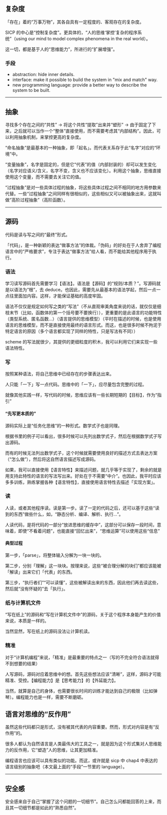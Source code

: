 ## 复杂度

「存在」着的“万事万物”，其各自具有一定程度的、客观存在的复杂度。

SICP 的中心是“控制复杂度”。更具体的，“人的思维‘掌控’复杂的程序系统”（using our mind to model complex phenomena in the real world）。

这一切，都是基于人的“思维能力”，所进行的“扩展增强”。

### 手段

- abstraction: hide inner details.
- interface: make it possible to build the system in "mix and match" way.
- new programming language: provide a better way to describe the system to be built.

---

## 抽象

寻找多个存在之间的“共性” -> 将这个共性“提取”出来并“塑形” -> 由于固定了下来，之后就可以当作一个“整体”直接使用，而不需要考虑其“内部结构”。因此，可以利用抽象机制，来掌控更高的复杂度。

“命名抽象”是最基本的一种抽象，即「起名」。而代表关系存于此“名字”对应的“环境”中。

“变量抽象”，名字是固定的，但是它“代表”的值（内部封装的）却可以发生变化（名字对应语义/含义，名字不变，含义也不应该变化）。利用这个抽象，思维直接使用这个变量，而不需要去关注它的值。

“过程抽象”是对一些具体过程的抽象，将这些具体过程之间不相同的地方用参数来代替。一些“过程抽象”之间同样有很相似的，这些相似又可以被抽象出来，这就叫做“高阶过程抽象”（高阶函数）。

---

## 源码

代码是读与写之间的“最终”形式。

「代码」，是一种新颖的表达“做事方法”的体裁。「伪码」的好处在于人舍弃了编程语言中的“严格要求”，专注于表达“做事方法”给人看，而不能给其他程序用于执行。

### 语法

学习读写源码首先需要学习【语法】。语法是【源码】的“规则/本质？”。写源码就是以语法为“根”，去 deduce。也因此，需要先从最基本的语法学起，然后一点一点往里面加内容。这样，才能保证基础的高度牢固。

语法不仅仅是规定如何写之类的“写法”（不从直观审美角度来说的话，就仅仅是细枝末节（比如，函数体的第一个括号要不要换行）），更重要的是此语言的功能特性（类型系统、匿名函数...）（语言提供的思维模型）（平时在描述的时候，也是使用语言的思维模型，而不是直接使用最终的语言形式。而这，也是很多时候不拘泥于特定语言的原因（多个语言都实现了同样的特性，只是写法有不同））

scheme 的写法就很少，其提供的更细粒度的积木，我可以利用它们来实现一些语法特性。

### 写

按照某种语法，将自己思维中已经存在的步骤表达出来。

人只能「一下」写一点代码。思维中的「一下」，应尽量包含完整的过程。

就像其他实践一样，写代码的时候，思维应该有一些长期短期的【目标】，作为“指引”

#### “先写更本质的”

源码实际上是“任务化思维”的一种形式。数学式子也是同理。

根据书里的例子可以看出，很多时候可以先列出数学式子，然后在根据数学式子写出源码。

而有的时候无法列出数学式子，这个时候就需要使用良好的描述方式去表达方案（“怎么做”），然后将这自然语言描述写成源码。

如果，我可以直接使用【语言特性】来描述问题，就几乎等于实现了，剩余的就是用支持此特性的语言的写法写出来。好处在于不需要“中介”。也因此，我平时应该多多训练，熟练掌握各种【语言特性】，直接使用语言特性去描述「实现方案」。

### 读

人读，或者其他程序读。读是第一步。读了一定的代码之后，还可以基于这些“读到的东西”做些什么，如，“静态分析、编译、解析、执行...”。

人读代码，是将代码的一部分“放进思维的缓存中”，这部分可以保存一段时间，意味着，即使“不看着问题”，也能直接“回忆出来”，“思维运算”可以使用这些“信息”

#### 典型过程

第一步，「parse」，将整体输入分解为一块一块的。

第二步，分别「理解」这一块块。按理来说，这些“被合理分解的块们”都应该能被「解读」出来它们「代表」的东西。

第三步，“执行者们”“可以读懂”，这些被解读出来的东西，因此他们再去读这些，然后就“没有怀疑的”去「执行」。

### 纸与计算机文件

“写在纸上”的源码和“写在计算机文件中”的源码，关于这个程序本身能产生的价值来说，本质是一样的。

当然显然，写在纸上的源码没法让计算机读。

### 精准

对于“计算机编程”来说，「精准」是最重要的特点之一（写的不完全符合语法就得不到想要的结果）

人写源码，源码对应着思维中的想。首先这些想法应该“清晰”，这样，源码才可能精准、受控。【编程能力】是【思考能力】的【外延能力】。

当然，就算是自己的身体，也需要很长时间的训练才能达到自己的极限（比如弹琴）。编程能力也是一样，需要不断磨砺。

## 语言对思维的“反作用”

虽然这些代码都只是形式，没有被其代表的内容重要。然而，形式对内容是有“反作用”的。

很多人都认为自然语言是人类最伟大的工具之一，就是因为这个形式集对人思维能力的反作用，它“塑造”人的思维，让其更加精准。

编程语言也应该可以具有类似的功能。而这，或许就是 sicp 中 chap4 中表达的语言级别的抽象吧（本文最上面的“手段”一节里的 language）。

---

## 安全感

安全感来自于自己“掌握了这个问题的一切细节”。自己怎么问都能回答的上来，而且其一切细节都是如此的“熟悉自然”。
